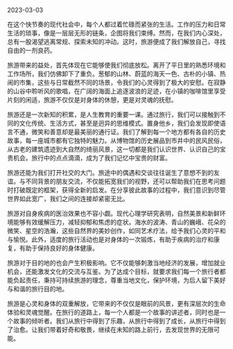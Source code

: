 2023-03-03

在这个快节奏的现代社会中，每个人都过着忙碌而紧张的生活。工作的压力和日常生活的琐事，像是一层层无形的链条，企图将我们束缚。然而，在我们内心深处，总有一股渴望逃离常规、探索未知的冲动。这时，旅游便成了我们解放自己，寻找自由的一剂良药。

 旅游带来的益处，首先体现在它能够使我们彻底放松。离开了平日里的熟悉环境和工作场所，我们仿佛卸下了重负。葱郁的山林、蔚蓝的海天一色、古朴的小镇、热闹的市集，这些与日常截然不同的场景，令我们的心灵得到了极大的安慰。在寂静的山谷中聆听风的歌唱，在广阔的海面上追逐波浪的足迹，在小镇的咖啡馆里享受片刻的闲适，旅游不仅仅是对身体的休憩，更是对灵魂的抚慰。

旅游还是一次新知的积累，是人生教育的重要一课。通过旅行，我们可以接触到不同的文化传统、生活方式，甚至是迥异的思维模式。置身他乡，我们会发现即使语言不通，微笑和善意却是最美丽的通行证。我们了解到每一个地方都有各自的历史故事，每一座城市都有它独特的魅力。从博物馆的历史展品到市井中的民风民俗，从古老的建筑遗迹到大自然的绮丽风景，这一切都是我们认识世界、认识自己的宝贵机会。旅行中的点点滴滴，成为了我们记忆中宝贵的财富。

旅游还能为我们打开社交的大门。旅途中的偶遇和交谈往往诞生了意想不到的友谊。与不同背景的朋友交流，不仅能拓宽我们的视野，还可以帮助我们在思考问题时打破既定的框架，获得全新的启发。在分享彼此故事的过程中，我们意识到尽管世界如此宽广，我们之间的连接却紧密无比。

旅游对自身疾病的医治效果也不容小觑。现代心理学研究表明，自然美景和新鲜环境能够有效缓解压力，减轻抑郁和焦虑的症状。海水的波涛、青山的巍峨、花朵的微笑、星空的浩瀚，这些自然界的美妙创作，如同艺术疗法，给予我们心灵的平和与愉悦。此外，适度的旅行活动也是对身体的一次锻炼，有助于疾病的治疗和康复，有助于保持良好的身体健康。

旅游对于目的地的也会产生积极影响。它不仅能够刺激当地经济的发展，增加就业机会，还能激发文化的交流与互鉴。为了达成个目标，就要求我们每一个旅行者都能负起责任，秉持可持续旅游的理念，尊重当地文化，保护环境，为后人留下美好与和谐的旅行目的地。

旅游是心灵和身体的双重解放，它带来的不仅仅是眼前的风景，更有深层次的生命体验和灵魂觉醒。在旅行的道路上，每一个人都是一个故事的讲述者，同时也是一个故事的倾听者。我们从旅行中得到了乐趣，从旅行中得到了成长，从旅行中得到了治愈。让我们带着好奇和敬畏，继续在未知的路上前行，去发现世界的无限可能。 